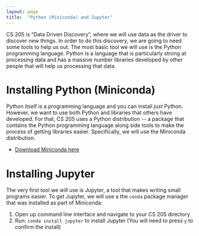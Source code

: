 ```yaml
---
layout: page
title:  "Python (Miniconda) and Jupyter"
---
```



CS 205 is “Data Driven Discovery”, where we will use data as the driver to discover new things.
In order to do this discovery, we are going to need some tools to help us out.
The most basic tool we will use is the Python programming language.
Python is a language that is particularly strong at processing data and has a massive
number libraries developed by other people that will help us processing that data.


# Installing Python (Miniconda)

Python itself is a programming language and you can install *just* Python.
However, we want to use both Python and libraries that others have developed.
For that, CS 205 uses a Python distribution -- a package that contains the
Python programming language along side tools to make the process of getting
libraries easier.  Specifically, we will use the Miniconda distribution.

* [Download Miniconda here](http://conda.pydata.org/miniconda.html)


# Installing Jupyter

The very first tool we will use is Jupyter,  a tool that makes writing small
programs easier.  To get Jupyter, we will use a the ``conda`` package manager
that was installed as part of Miniconda:

1. Open up command line interface and navigate to your CS 205 directory
2. Run: ``conda install jupyter`` to install Jupyter
   (You will need to press ``y`` to confirm the install)
